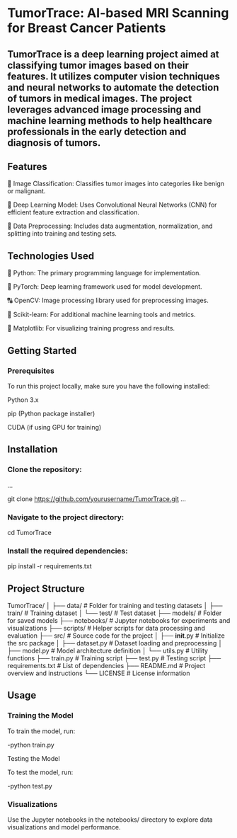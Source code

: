 # TumorTrace: AI-based MRI Scanning for Breast Cancer Patients

## TumorTrace is a deep learning project aimed at classifying tumor images based on their features. It utilizes computer vision techniques and neural networks to automate the detection of tumors in medical images. The project leverages advanced image processing and machine learning methods to help healthcare professionals in the early detection and diagnosis of tumors.

## Features

💾 Image Classification: Classifies tumor images into categories like benign or malignant.

🧐 Deep Learning Model: Uses Convolutional Neural Networks (CNN) for efficient feature extraction and classification.

🔄 Data Preprocessing: Includes data augmentation, normalization, and splitting into training and testing sets.

## Technologies Used

🐉 Python: The primary programming language for implementation.

💪 PyTorch: Deep learning framework used for model development.

🔠 OpenCV: Image processing library used for preprocessing images.

🌄 Scikit-learn: For additional machine learning tools and metrics.

🎨 Matplotlib: For visualizing training progress and results.

## Getting Started

### Prerequisites

To run this project locally, make sure you have the following installed:

Python 3.x

pip (Python package installer)

CUDA (if using GPU for training)

## Installation

### Clone the repository:
...

git clone https://github.com/yourusername/TumorTrace.git
...

### Navigate to the project directory:

cd TumorTrace

### Install the required dependencies:

pip install -r requirements.txt

## Project Structure

TumorTrace/
│
├── data/                # Folder for training and testing datasets
│   ├── train/           # Training dataset
│   └── test/            # Test dataset
├── models/              # Folder for saved models
├── notebooks/           # Jupyter notebooks for experiments and visualizations
├── scripts/             # Helper scripts for data processing and evaluation
├── src/                 # Source code for the project
│   ├── __init__.py      # Initialize the src package
│   ├── dataset.py       # Dataset loading and preprocessing
│   ├── model.py         # Model architecture definition
│   └── utils.py         # Utility functions
├── train.py             # Training script
├── test.py              # Testing script
├── requirements.txt     # List of dependencies
├── README.md            # Project overview and instructions
└── LICENSE              # License information

## Usage

### Training the Model

To train the model, run:

-python train.py

Testing the Model

To test the model, run:

-python test.py

### Visualizations

Use the Jupyter notebooks in the notebooks/ directory to explore data visualizations and model performance.



